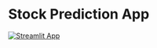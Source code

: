 # Stock Prediction App
[![Streamlit App](https://static.streamlit.io/badges/streamlit_badge_black_white.svg)](https://extend-workspace-stock-prediction-app-v8ijei.streamlitapp.com/)
